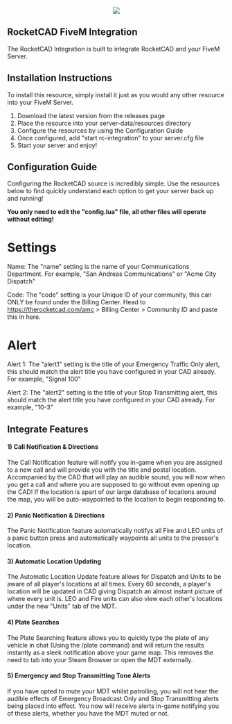 <p align="center">
  <img src="https://i.imgur.com/jPYeXxF.png">
</p>

## RocketCAD FiveM Integration

The RocketCAD Integration is built to integrate RocketCAD and your FiveM Server.

## Installation Instructions

To install this resource, simply install it just as you would any other resource into your FiveM Server. 

1) Download the latest version from the releases page
2) Place the resource into your server-data/resources directory
3) Configure the resources by using the Configuration Guide
4) Once configured, add "start rc-integration" to your server.cfg file
5) Start your server and enjoy!

## Configuration Guide

Configuring the RocketCAD source is incredibly simple. Use the resources below to find quickly understand each option to get your server back up and running!

**You only need to edit the "config.lua" file, all other files will operate without editing!**

# Settings

Name: The "name" setting is the name of your Communications Department. For example, "San Andreas Communications" or "Acme City Dispatch"

Code: The "code" setting is your Unique ID of your community, this can ONLY be found under the Billing Center. Head to https://therocketcad.com/amc > Billing Center > Community ID and paste this in here.

# Alert

Alert 1: The "alert1" setting is the title of your Emergency Traffic Only alert, this should match the alert title you have configured in your CAD already. For example, "Signal 100"

Alert 2: The "alert2" setting is the title of your Stop Transmitting alert, this should match the alert title you have configured in your CAD already. For example, "10-3"

## Integrate Features

#### 1) Call Notification & Directions

The Call Notification feature will notify you in-game when you are assigned to a new call and will provide you with the title and postal location. Accompanied by the CAD that will play an audible sound, you will now when you get a call and where you are supposed to go without even opening up the CAD! If the location is apart of our large database of locations around the map, you will be auto-waypointed to the location to begin responding to.

#### 2) Panic Notification & Directions

The Panic Notification feature automatically notifys all Fire and LEO units of a panic button press and automatically waypoints all units to the presser's location.

#### 3) Automatic Location Updating

The Automatic Location Update feature allows for Dispatch and Units to be aware of all player's locations at all times. Every 60 seconds, a player's location will be updated in CAD giving Dispatch an almost instant picture of where every unit is. LEO and Fire units can also view each other's locations under the new "Units" tab of the MDT.

#### 4) Plate Searches

The Plate Searching feature allows you to quickly type the plate of any vehicle in chat (Using the /plate command) and will return the results instantly as a sleek notification above your game map. This removes the need to tab into your Steam Browser or open the MDT externally.

#### 5) Emergency and Stop Transmitting Tone Alerts

If you have opted to mute your MDT whilst patrolling, you will not hear the audible effects of Emergency Broadcast Only and Stop Transmitting alerts being placed into effect. You now will receive alerts in-game notifying you of these alerts, whether you have the MDT muted or not.
